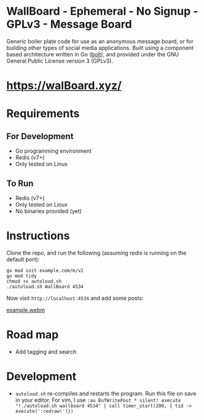 # WallBoard - Ephemeral - No Signup - GPLv3 - Message Board

Generic boiler plate code for use as an anonymous message board, or for building 
other types of social media applications. Built using a component based 
architecture written in Go ([bolt](https://github.com/hartsfield/bolt)), and 
provided under the GNU General Public License version 3 (GPLv3).

# https://walBoard.xyz/

# Requirements
## For Development
  - Go programming environment
  - Redis (v7+)
  - Only tested on Linux
## To Run
  - Redis (v7+)
  - Only tested on Linux
  - No binaries provided (yet)

# Instructions

Clone the repo, and run the following (assuming redis is running on the default port):

    go mod init example.com/m/v2
    go mod tidy
    chmod +x autoload.sh
    ./autoload.sh WallBoard 4534

Now visit `http://localhost:4534` and add some posts:

[example.webm](https://github.com/hartsfield/WallBoard/assets/30379836/326f0e8f-607c-468d-a657-3b294094a340)

# Road map
 - Add tagging and search

# Development
 - `autoload.sh` re-compiles and restarts the program. Run this file on save in your editor. For vim, I use `:au BufWritePost * silent! execute "!./autoload.sh wallboard 4534" | call timer_start(200, { tid -> execute(':redraw!')})`
